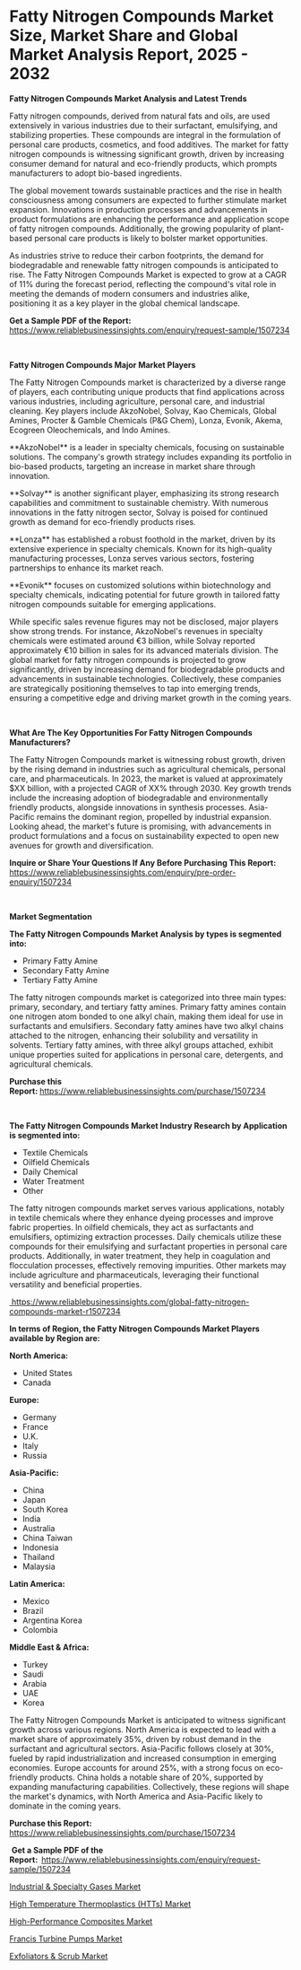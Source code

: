 <p><h1>Fatty Nitrogen Compounds Market Size, Market Share and Global Market Analysis Report, 2025 - 2032</h1></p><p><strong>Fatty Nitrogen Compounds Market Analysis and Latest Trends</strong></p>
<p><p>Fatty nitrogen compounds, derived from natural fats and oils, are used extensively in various industries due to their surfactant, emulsifying, and stabilizing properties. These compounds are integral in the formulation of personal care products, cosmetics, and food additives. The market for fatty nitrogen compounds is witnessing significant growth, driven by increasing consumer demand for natural and eco-friendly products, which prompts manufacturers to adopt bio-based ingredients.</p><p>The global movement towards sustainable practices and the rise in health consciousness among consumers are expected to further stimulate market expansion. Innovations in production processes and advancements in product formulations are enhancing the performance and application scope of fatty nitrogen compounds. Additionally, the growing popularity of plant-based personal care products is likely to bolster market opportunities. </p><p>As industries strive to reduce their carbon footprints, the demand for biodegradable and renewable fatty nitrogen compounds is anticipated to rise. The Fatty Nitrogen Compounds Market is expected to grow at a CAGR of 11% during the forecast period, reflecting the compound's vital role in meeting the demands of modern consumers and industries alike, positioning it as a key player in the global chemical landscape.</p></p>
<p><strong>Get a Sample PDF of the Report:&nbsp;</strong> <a href="https://www.reliablebusinessinsights.com/enquiry/request-sample/1507234?utm_campaign=57&utm_medium=2&utm_source=Github&utm_content=ia&utm_term=23032025&utm_id=fatty-nitrogen-compounds">https://www.reliablebusinessinsights.com/enquiry/request-sample/1507234</a></p>
<p>&nbsp;</p>
<p><strong>Fatty Nitrogen Compounds Major Market Players</strong></p>
<p><p>The Fatty Nitrogen Compounds market is characterized by a diverse range of players, each contributing unique products that find applications across various industries, including agriculture, personal care, and industrial cleaning. Key players include AkzoNobel, Solvay, Kao Chemicals, Global Amines, Procter & Gamble Chemicals (P&G Chem), Lonza, Evonik, Akema, Ecogreen Oleochemicals, and Indo Amines.</p><p>**AkzoNobel** is a leader in specialty chemicals, focusing on sustainable solutions. The company's growth strategy includes expanding its portfolio in bio-based products, targeting an increase in market share through innovation. </p><p>**Solvay** is another significant player, emphasizing its strong research capabilities and commitment to sustainable chemistry. With numerous innovations in the fatty nitrogen sector, Solvay is poised for continued growth as demand for eco-friendly products rises.</p><p>**Lonza** has established a robust foothold in the market, driven by its extensive experience in specialty chemicals. Known for its high-quality manufacturing processes, Lonza serves various sectors, fostering partnerships to enhance its market reach.</p><p>**Evonik** focuses on customized solutions within biotechnology and specialty chemicals, indicating potential for future growth in tailored fatty nitrogen compounds suitable for emerging applications.</p><p>While specific sales revenue figures may not be disclosed, major players show strong trends. For instance, AkzoNobel's revenues in specialty chemicals were estimated around €3 billion, while Solvay reported approximately €10 billion in sales for its advanced materials division. The global market for fatty nitrogen compounds is projected to grow significantly, driven by increasing demand for biodegradable products and advancements in sustainable technologies. Collectively, these companies are strategically positioning themselves to tap into emerging trends, ensuring a competitive edge and driving market growth in the coming years.</p></p>
<p>&nbsp;</p>
<p><strong>What Are The Key Opportunities For Fatty Nitrogen Compounds Manufacturers?</strong></p>
<p><p>The Fatty Nitrogen Compounds market is witnessing robust growth, driven by the rising demand in industries such as agricultural chemicals, personal care, and pharmaceuticals. In 2023, the market is valued at approximately $XX billion, with a projected CAGR of XX% through 2030. Key growth trends include the increasing adoption of biodegradable and environmentally friendly products, alongside innovations in synthesis processes. Asia-Pacific remains the dominant region, propelled by industrial expansion. Looking ahead, the market's future is promising, with advancements in product formulations and a focus on sustainability expected to open new avenues for growth and diversification.</p></p>
<p><strong>Inquire or Share Your Questions If Any Before Purchasing This Report:</strong> <a href="https://www.reliablebusinessinsights.com/enquiry/pre-order-enquiry/1507234?utm_campaign=57&utm_medium=2&utm_source=Github&utm_content=ia&utm_term=23032025&utm_id=fatty-nitrogen-compounds">https://www.reliablebusinessinsights.com/enquiry/pre-order-enquiry/1507234</a></p>
<p>&nbsp;</p>
<p><strong>Market Segmentation</strong></p>
<p><strong>The Fatty Nitrogen Compounds Market Analysis by types is segmented into:</strong></p>
<p><ul><li>Primary Fatty Amine</li><li>Secondary Fatty Amine</li><li>Tertiary Fatty Amine</li></ul></p>
<p><p>The fatty nitrogen compounds market is categorized into three main types: primary, secondary, and tertiary fatty amines. Primary fatty amines contain one nitrogen atom bonded to one alkyl chain, making them ideal for use in surfactants and emulsifiers. Secondary fatty amines have two alkyl chains attached to the nitrogen, enhancing their solubility and versatility in solvents. Tertiary fatty amines, with three alkyl groups attached, exhibit unique properties suited for applications in personal care, detergents, and agricultural chemicals.</p></p>
<p><strong>Purchase this Report:&nbsp;</strong><a href="https://www.reliablebusinessinsights.com/purchase/1507234?utm_campaign=57&utm_medium=2&utm_source=Github&utm_content=ia&utm_term=23032025&utm_id=fatty-nitrogen-compounds">https://www.reliablebusinessinsights.com/purchase/1507234</a></p>
<p>&nbsp;</p>
<p><strong>The Fatty Nitrogen Compounds Market Industry Research by Application is segmented into:</strong></p>
<p><ul><li>Textile Chemicals</li><li>Oilfield Chemicals</li><li>Daily Chemical</li><li>Water Treatment</li><li>Other</li></ul></p>
<p><p>The fatty nitrogen compounds market serves various applications, notably in textile chemicals where they enhance dyeing processes and improve fabric properties. In oilfield chemicals, they act as surfactants and emulsifiers, optimizing extraction processes. Daily chemicals utilize these compounds for their emulsifying and surfactant properties in personal care products. Additionally, in water treatment, they help in coagulation and flocculation processes, effectively removing impurities. Other markets may include agriculture and pharmaceuticals, leveraging their functional versatility and beneficial properties.</p></p>
<p><a href="https://www.reliablebusinessinsights.com/global-fatty-nitrogen-compounds-market-r1507234?utm_campaign=57&utm_medium=2&utm_source=Github&utm_content=ia&utm_term=23032025&utm_id=fatty-nitrogen-compounds">&nbsp;https://www.reliablebusinessinsights.com/global-fatty-nitrogen-compounds-market-r1507234</a></p>
<p><strong>In terms of Region, the Fatty Nitrogen Compounds Market Players available by Region are:</strong></p>
<p>
    <p> <strong> North America: </strong>
        <ul>
            <li>United States</li>
            <li>Canada</li>
        </ul>
        </p> 
    <p> <strong> Europe: </strong>
        <ul>
            <li>Germany</li>
            <li>France</li>
            <li>U.K.</li>
            <li>Italy</li>
            <li>Russia</li>
        </ul>
        </p> 
    <p> <strong> Asia-Pacific: </strong>
        <ul>
            <li>China</li>
            <li>Japan</li>
            <li>South Korea</li>
            <li>India</li>
            <li>Australia</li>
            <li>China Taiwan</li>
            <li>Indonesia</li>
            <li>Thailand</li>
            <li>Malaysia</li>
        </ul>
        </p> 
    <p> <strong> Latin America: </strong>
        <ul>
            <li>Mexico</li>
            <li>Brazil</li>
            <li>Argentina Korea</li>
            <li>Colombia</li>
        </ul>
        </p> 
    <p> <strong> Middle East & Africa: </strong>
        <ul>
            <li>Turkey</li>
            <li>Saudi</li>
            <li>Arabia</li>
            <li>UAE</li>
            <li>Korea</li>
        </ul>
    </p>
    </p>
<p><p>The Fatty Nitrogen Compounds Market is anticipated to witness significant growth across various regions. North America is expected to lead with a market share of approximately 35%, driven by robust demand in the surfactant and agricultural sectors. Asia-Pacific follows closely at 30%, fueled by rapid industrialization and increased consumption in emerging economies. Europe accounts for around 25%, with a strong focus on eco-friendly products. China holds a notable share of 20%, supported by expanding manufacturing capabilities. Collectively, these regions will shape the market's dynamics, with North America and Asia-Pacific likely to dominate in the coming years.</p></p>
<p><strong>Purchase this Report: </strong><a href="https://www.reliablebusinessinsights.com/purchase/1507234?utm_campaign=57&utm_medium=2&utm_source=Github&utm_content=ia&utm_term=23032025&utm_id=fatty-nitrogen-compounds">https://www.reliablebusinessinsights.com/purchase/1507234</a></p>
<p>&nbsp;<strong>Get a Sample PDF of the Report:&nbsp;&nbsp;</strong><a href="https://www.reliablebusinessinsights.com/enquiry/request-sample/1507234?utm_campaign=57&utm_medium=2&utm_source=Github&utm_content=ia&utm_term=23032025&utm_id=fatty-nitrogen-compounds">https://www.reliablebusinessinsights.com/enquiry/request-sample/1507234</a></p>
<p><strong></strong></p>
<p><p><a href="https://github.com/siriocooch4a/Market-Research-Report-List-1/blob/main/industrial-specialty-gases-market.md?utm_campaign=57&utm_medium=2&utm_source=Github&utm_content=ia&utm_term=23032025&utm_id=fatty-nitrogen-compounds">Industrial & Specialty Gases Market</a></p><p><a href="https://github.com/snakewaduddx/Market-Research-Report-List-1/blob/main/high-temperature-thermoplastics-htts-market.md?utm_campaign=57&utm_medium=2&utm_source=Github&utm_content=ia&utm_term=23032025&utm_id=fatty-nitrogen-compounds">High Temperature Thermoplastics (HTTs) Market</a></p><p><a href="https://github.com/sakuniniray98/Market-Research-Report-List-1/blob/main/high-performance-composites-market.md?utm_campaign=57&utm_medium=2&utm_source=Github&utm_content=ia&utm_term=23032025&utm_id=fatty-nitrogen-compounds">High-Performance Composites Market</a></p><p><a href="https://github.com/zeyddaddo4/Market-Research-Report-List-1/blob/main/francis-turbine-pumps-market.md?utm_campaign=57&utm_medium=2&utm_source=Github&utm_content=ia&utm_term=23032025&utm_id=fatty-nitrogen-compounds">Francis Turbine Pumps Market</a></p><p><a href="https://github.com/pllahoithana9/Market-Research-Report-List-1/blob/main/exfoliators-scrub-market.md?utm_campaign=57&utm_medium=2&utm_source=Github&utm_content=ia&utm_term=23032025&utm_id=fatty-nitrogen-compounds">Exfoliators & Scrub Market</a></p></p>